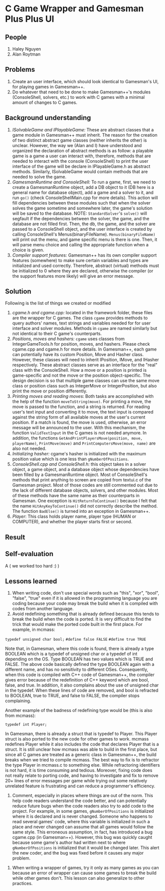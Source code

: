 C Game Wrapper and Gamesman Plus Plus UI
========================================

People
------

1.  Haley Nguyen
2.  Alan Roytman

Problems
--------

1.  Create an user interface, which should look identical to Gamesman's UI, for playing games in Gamesman++.
2.  Do whatever that need to be done to make Gamesman++'s modules (ConsoleShell, solvers, etc.) to work with C games with a minimal amount of changes to C games.

Background understanding
------------------------

1.  *ISolvableGame and IPlayableGame:* These are abstract classes that a game module in Gamesman++ must inherit. The reason for the creation of two distinct abstract game classes (neither inherits the other) is unclear. However, the way we (Alan and I) have understood and organized the declaration of abstract methods is as follow: a playable game is a game a user can interact with, therefore, methods that are needed to interact with the console (ConsoleShell) to print the user interface of the game will be declare in IPlayableGame.h as abstract methods. Similarly, ISolvableGame would contain methods that are needed to solve the game.
2.  *GamesmanRuntime and ConsoleShell:* To run a game, first, we need to create a GamesmanRuntime object, add a DB object to it (DB here is a general name for database object), add a game and a solver to it, and run `go()` (check ConsoleShellMain.cpp for more details). This action will fill dependencies between these modules such that when the solver solves the game sometime and somewhere later, the game's solution will be saved to the database. NOTE: `StandardSolver`'s `solve()` will segfault if the dependencies between the solver, the game, and the database are not filled first. Then, the db, the game, and the solver are passed to a ConsoleShell object, and the user interface is created by calling ConsoleShell's Menus(binaryFileName). `Menus(binaryFileName)` will print out the menu, and game specific menu is there is one. Then, it will parse menu choice and calling the appropriate function when a choice is given.
3.  *Compiler support features:* Gamesman++ has its own compiler support features (somewhere) to make sure certain variables and types are initialized and used correctly. Therefore, abstract (virtual) methods must be initialized to 0 where they are declared, otherwise the compiler (or the support features more likely) will give an error message.

Solution
--------

Following is the list of things we created or modified

1.  *cgame.h and cgame.cpp:* located in the framework folder, these files are the wrapper for C games. The class `cgame` provides methods to query authors' names, text strings and variables needed for for user interface and solver modules. Methods in `cgame` are named similarly but not identical to their C game's counterparts.
2.  *Positions, moves and hashers:* `cgame` uses classes from IntegerGameTools.h for position, moves, and hashers. Please check cgame.cpp and cgame.h for more details. In Gamesman++, each game can potentially have its custom Position, Move and Hasher class. However, these classes will need to inherit IPosition, IMove, and IHasher respectively. These abstract classes serve as an interface for the "real" class with the ConsoleShell. How a move or a position is printed is game-specific and not the move or the position object-specific. The design decision is so that multiple game classes can use the same move class or position class such as IntegerMove or IntegerPosition, but also print the move or position differently.
3.  *Printing moves and reading moves*: Both tasks are accomplished with the help of the function `moveToString(move)`. For printing a move, the move is passed to the function, and a string is returned. For reading user's text input and converting it to move, the text input is compared against the string form of all available moves at the user's current position. If a match is found, the move is used, otherwise, an error message will be announced to the user. With this mechanism, the function `ValidTextInput` in the C games is not needed anymore. In addition, the functions `GetAndPrintPlayersMove(position, move, playerName)`, `PrintMove(move)` and `PrintComputersMove(move, name)` are also not needed.
4.  *Initializing hasher:* cgame's hasher is initialized with the maximum position value which is one less than `gNumberOfPositions`.
5.  *ConsoleShell.cpp and ConsoleShell.h:* this object takes in a solver object, a game object, and a database object whose dependencies have been filled by a GamesmanRuntime object. Most of ConsoleShell's methods that print anything to screen are copied from textui.c of the Gamesman project. Most of those codes are still commented out due to the lack of different database objects, solvers, and other modules. Most of these methods have the same name as their counterparts in Gamesman. One exception is `HitReturnToContinue()` because I felt that the name `HitAnyKeyToContinue()` did not correctly describe the method. The function `BadElse()` is turned into an exception in Gamesman++.
6.  *Player*: This class holds player name, player type (HUMAN or COMPUTER), and whether the player starts first or second.

Result
------

Self-evaluation
---------------

A ( we worked too hard :) )

Lessons learned
---------------

1.  When writing code, don't use special words such as "this", "xor", "bool", "false", "true" even if it is allowed in the programming language you are coding because your code may break the build when it is compiled with codes from another language.
2.  Avoid redefining something that is already defined because this tends to break the build when the code is ported. It is very difficult to find the trick that would make the ported code built in the first place. For example, in mcmass:

`typedef unsigned char bool;`
`#define false FALSE`
`#define true TRUE`

  
Note that, in Gamesman, where this code is found, there is already a type BOOLEAN which is a typedef of unsigned char or a typedef of int depending on the OS. Type BOOLEAN has two values which is TRUE and FALSE. The above code basically defined the type BOOLEAN again with a different name, and has no sensitivity to different OSes. Consequently, when this code is compiled with C++ code of Gamesman++, the compiler gives error because of the redefinition of C++ keyword which are bool, false, and true. In addition, it also complains about the use of unsigned char in the typedef. When these lines of code are removed, and bool is refracted to BOOLEAN, true to TRUE, and false to FALSE, the compiler stops complaining.

<!-- -->

  
Another example of the badness of redefining type would be (this is also from mcmass):

`typedef int Player;`

  
In Gamesman, there is already a struct that is typedef to Player. This Player struct is also ported to the new code for other games to work. mcmass redefines Player while it also includes the code that declares Player that is a struct. It is still unclear how mcmass was able to build in the first place, but since all C games are treated as a generic class in Gamesman++, the build breaks when we tried to compile mcmass. The best way to fix is to refractor the type Player in mcmass.c to something else. While refractoring identifiers is not hard, it is time consuming and tedious. Moreover, fixing code does not really relate to porting code, and having to investigate and fix to remove 20+ lines of error messages per game while trying out some relatively unrelated feature is frustrating and can reduce a programmer's efficiency.

1.  Comment, especially in places where things are out of the norm. This help code readers understand the code better, and can potentially reduce future bugs when the code readers also try to add code to the project. For example, in some games, `gNumberOfPositions` is initialized where it is declared and is never changed. Someone who happens to read several games' code, where this variable is initialized in such a place and never changed can assume that all games would follow the same style. This erroneous assumption, in fact, has introduced a bug cgame.cpp (in Gamesman++). However, this bug was quickly caught because some game's author had written next to where `gNumberOfPositions` is initialized that it would be changed later. This alert the new coder, and the bug was fixed before it causes any major problem.

<!-- -->

1.  When writing a wrapper of games, try it only as many games as you can because an error of wrapper can cause some games to break the build while other games don't. This lesson can also generalize to other practices.

